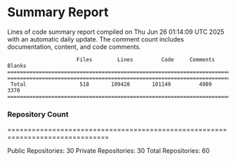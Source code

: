 # Summary Report
Lines of code summary report compiled on Thu Jun 26 01:14:09 UTC 2025 with an automatic daily update. The comment count includes documentation, content, and code comments.
```
                      Files        Lines         Code     Comments       Blanks
===============================================================================
===============================================================================
 Total                 518       109428       101149         4909         3370
===============================================================================
```

### Repository Count
===============================================================================

Public Repositories: 30
Private Repositories: 30
Total Repositories: 60

